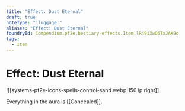 ```yaml
---
title: "Effect: Dust Eternal"
draft: true
noteType: ":luggage:"
aliases: "Effect: Dust Eternal"
foundryId: Compendium.pf2e.bestiary-effects.Item.lR49i3wO6TxJAK9o
tags:
  - Item
---
```


# Effect: Dust Eternal
![[systems-pf2e-icons-spells-control-sand.webp|150 lp right]]

Everything in the aura is [[Concealed]].
